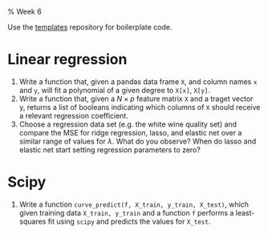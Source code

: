 % Week 6

Use the [templates][templ] repository for boilerplate code.

# Linear regression

1. Write a function that, given a pandas data frame `X`, and column
    names `x` and `y`, will fit a polynomial of a given degree to
    `X[x]`, `X[y]`.
2. Write a function that, given a $N \times p$ feature matrix `X` and
   a traget vector y, returns a list of booleans indicating which
   columns of `X` should receive a relevant regression coefficient.
3. Choose a regression data set (e.g. the white wine quality set) and
   compare the MSE for ridge regression, lasso, and elastic net over a
   similar range of values for $\lambda$. What do you observe? When
   do lasso and elastic net start setting regression parameters to
   zero?

# Scipy

1. Write a function `curve_predict(f, X_train, y_train, X_test)`,
   which given training data `X_train, y_train` and a function `f`
   performs a least-squares fit using `scipy` and predicts the values
   for `X_test`.

[templ]: https://github.com/dhesse/STK-INF4000-templates
